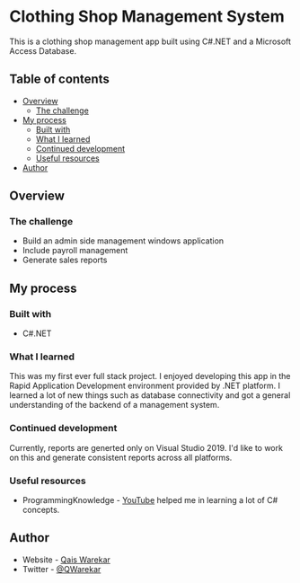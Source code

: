 # Clothing Shop Management System
 This is a clothing shop management app built using C#.NET and a Microsoft Access Database.

 ## Table of contents

- [Overview](#overview)
  - [The challenge](#the-challenge)
- [My process](#my-process)
  - [Built with](#built-with)
  - [What I learned](#what-i-learned)
  - [Continued development](#continued-development)
  - [Useful resources](#useful-resources)
- [Author](#author)

## Overview

### The challenge

- Build an admin side management windows application
- Include payroll management
- Generate sales reports
## My process

### Built with

- C#.NET

### What I learned

This was my first ever full stack project. I enjoyed developing this app in the Rapid Application Development environment provided by .NET platform. I learned a lot of new things such as database connectivity and got a general understanding of the backend of a management system.

### Continued development

Currently, reports are generted only on Visual Studio 2019. I'd like to work on this and generate consistent reports across all platforms.

### Useful resources

- ProgrammingKnowledge - [YouTube](https://www.youtube.com/@ProgrammingKnowledge) helped me in learning a lot of C# concepts.

## Author

- Website - [Qais Warekar](https://wqaisportfolio.netlify.app)
- Twitter - [@QWarekar](https://mobile.twitter.com/QWarekar)
